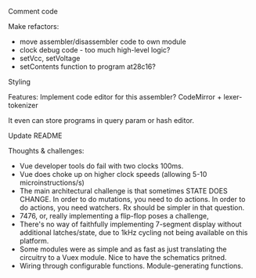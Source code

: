 Comment code

Make refactors:
 - move assembler/disassembler code to own module
 - clock debug code - too much high-level logic?
 - setVcc, setVoltage
 - setContents function to program at28c16?

Styling

Features:
    Implement code editor for this assembler? 
    CodeMirror + lexer-tokenizer

It even can store programs in query param or hash editor.

Update README

Thoughts & challenges:
- Vue developer tools do fail with two clocks 100ms.
- Vue does choke up on higher clock speeds (allowing 5-10 microinstructions/s)
- The main architectural challenge is that sometimes STATE DOES CHANGE. 
In order to do mutations, you need to do actions. In order to do actions, 
you need watchers. Rx should be simpler in that question.
- 7476, or, really implementing a flip-flop poses a challenge,
- There's no way of faithfully implementing 7-segment display without additional
latches/state, due to 1kHz cycling not being available on this platform.
- Some modules were as simple and as fast as just translating the circuitry
to a Vuex module. Nice to have the schematics pritned.
- Wiring through configurable functions. Module-generating functions.
